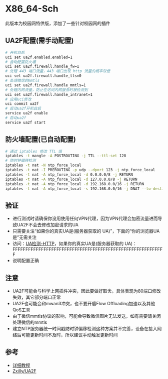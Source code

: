 # X86_64-Sch
此版本为校园网特供版，添加了一些针对校园网的插件

## UA2F配置(需手动配置)

```bash
# 开机自启
uci set ua2f.enabled.enabled=1
# 自动配置防火墙
uci set ua2f.firewall.handle_fw=1
# 处理 443 端口流量，443 端口出现 http 流量的概率较低
uci set ua2f.firewall.handle_tls=0
# 处理微信的mmtls
uci set ua2f.firewall.handle_mmtls=1
# 处理内网流量，防止在访问内网服务时被检测到
uci set ua2f.firewall.handle_intranet=1
# 应用uci修改
uci commit ua2f
# 启动ua2f开机自启
service ua2f enable
# 启动ua2f
service ua2f start
```

## 防火墙配置(已自动配置)

```bash
# 通过 iptables 修改 TTL 值
iptables -t mangle -A POSTROUTING -j TTL --ttl-set 128
# 防时钟偏移检测
iptables -t nat -N ntp_force_local
iptables -t nat -I PREROUTING -p udp --dport 123 -j ntp_force_local
iptables -t nat -A ntp_force_local -d 0.0.0.0/8 -j RETURN
iptables -t nat -A ntp_force_local -d 127.0.0.0/8 -j RETURN
iptables -t nat -A ntp_force_local -d 192.168.0.0/16 -j RETURN
iptables -t nat -A ntp_force_local -s 192.168.0.0/16 -j DNAT --to-destination 192.168.3.1
```

## 验证

- 进行测试时请确保你没用使用任何VPN代理，因为VPN代理会加密流量进而导致UA2F不会去修改加密请求的UA
- 只需要关注“如果你的真实UA是(服务器获取的 UA)”，下面的“你的浏览器UA是”无需关注
- 访问：[UA检测-HTTP](http://ua.233996.xyz/)，如果你的真实UA是(服务器获取的 UA)：FFFFFFFFFFFFFFFFFFFFFFFFFFFFFFFFFFFFFFFFFFFFFFFFFFFFFFFFFFF
- 说明配置正确

## 注意
- UA2F可能会与科学上网插件冲突，因此要做好取舍。具体表现为80端口修改失效，其它部分端口正常
- UA2F也可能会和mwan3冲突，也不要开启Flow Offloading加速以及其他QoS工具
- 由于微信mmtls协议的影响，可能会导致微信图片无法发送，如有需要请关闭处理微信的mmtls
- 建立NTP服务器统一时间戳防时钟偏移检测这种方案并不完善，设备在接入网络后可能更新时间不及时，所以建议手动触发更新时间

## 参考
- [详细教程](https://sunbk201public.notion.site/sunbk201public/OpenWrt-f59ae1a76741486092c27bc24dbadc59)
- [Zxilly/UA2F](https://github.com/Zxilly/UA2F)


